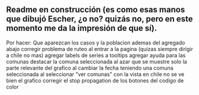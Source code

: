 ## Readme en construcción (es como esas manos que dibujó Escher, ¿o no? quizás no, pero en este momento me da la impresión de que sí).

Por hacer:
Que aparezcan los casos y la poblacion ademas del agregado abajo
corregir problema de ruteo al entrar a la pagina (quizas siempre dirigir a chile no mas)
agregar labels de series a tooltips
agregar ayuda para las comunas
destacar la comuna seleccionada al azar
que se muestre solo la parte relevante del grafico al cambiar la fecha teniendo una comuna seleccionada
al seleccionar "ver comunas" con la vista en chile no se ve bien el grafico
corregir el stop propagation de los botones del codigo de color